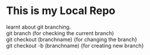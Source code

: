 # This is my Local Repo
learnt about git branching.<br>
git branch (for checking the current branch) <br>
git checkout (branchname) {for changing the branch} <br>
git checkout -b (branchname) {for creating new branch} <br>